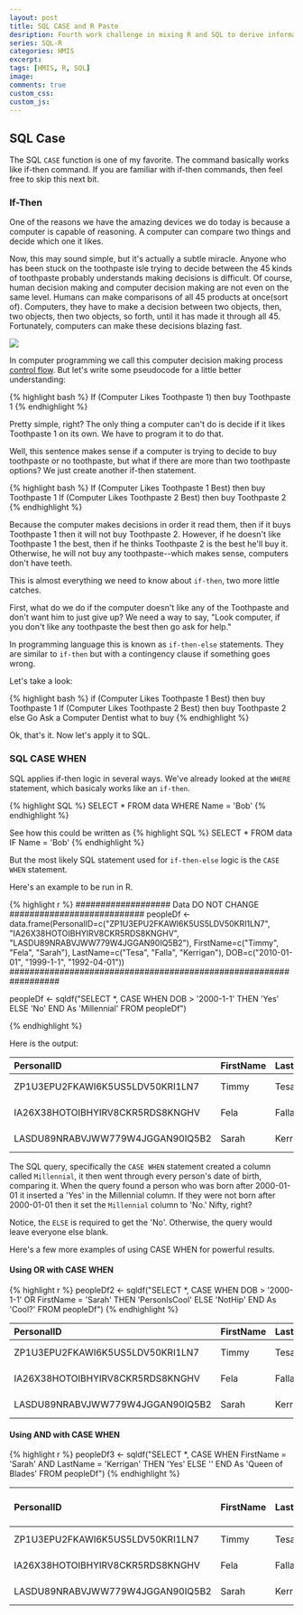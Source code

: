 ```yaml
---
layout: post
title: SQL CASE and R Paste
desription: Fourth work challenge in mixing R and SQL to derive information from HMIS data.
series: SQL-R
categories: HMIS
excerpt:
tags: [HMIS, R, SQL]
image:
comments: true
custom_css: 
custom_js: 
---
```

## SQL Case
The SQL `CASE` function is one of my favorite.  The command basically works like if-then command.  If you are familiar with if-then commands, then feel free to skip this next bit.

### If-Then
One of the reasons we have the amazing devices we do today is because a computer is capable of reasoning.  A computer can compare two things and decide which one it likes.

Now, this may sound simple, but it's actually a subtle miracle.  Anyone who has been stuck on the toothpaste isle trying to decide between the 45 kinds of toothpaste probably understands making decisions is difficult.  Of course, human decision making and computer decision making are not even on the same level.  Humans can make comparisons of all 45 products at once(sort of).  Computers, they have to make a decision between two objects, then, two objects, then two objects, so forth, until it has made it through all 45.  Fortunately, computers can make these decisions blazing fast.

![](https://ladvien.com/images/toothpaste-decision-1.png)

In computer programming we call this computer decision making process [control flow](https://en.wikipedia.org/wiki/Control_flow).  But let's write some pseudocode for a little better understanding:

{% highlight bash %}
    If (Computer Likes Toothpaste 1) then buy Toothpaste 1
{% endhighlight %}

Pretty simple, right?  The only thing a computer can't do is decide if it likes Toothpaste 1 on its own.  We have to program it to do that.  

Well, this sentence makes sense if a computer is trying to decide to buy toothpaste or no toothpaste, but what if there are more than two toothpaste options?  We just create another if-then statement.

{% highlight bash %}
    If (Computer Likes Toothpaste 1 Best) then buy Toothpaste 1
    If (Computer Likes Toothpaste 2 Best) then buy Toothpaste 2
{% endhighlight %}

Because the computer makes decisions in order it read them, then if it buys Toothpaste 1 then it will not buy Toothpaste 2.  However, if he doesn't like Toothpaste 1 the best, then if he thinks Toothpaste 2 is the best he'll buy it.  Otherwise, he will not buy any toothpaste--which makes sense, computers don't have teeth.

This is almost everything we need to know about `if-then`, two more little catches.

First, what do we do if the computer doesn't like any of the Toothpaste and don't want him to just give up?  We need a way to say, "Look computer, if you don't like any toothpaste the best then go ask for help."

In programming language this is known as `if-then-else` statements.  They are similar to `if-then` but with a contingency clause if something goes wrong.  

Let's take a look:

{% highlight bash %}
    if (Computer Likes Toothpaste 1 Best) then buy Toothpaste 1
    If (Computer Likes Toothpaste 2 Best) then buy Toothpaste 2
    else Go Ask a Computer Dentist what to buy
{% endhighlight %}

Ok, that's it.  Now let's apply it to SQL.

### SQL CASE WHEN
SQL applies if-then logic in several ways.  We've already looked at the `WHERE` statement, which basicaly works like an `if-then`.

{% highlight SQL %}
    SELECT * FROM data WHERE Name = 'Bob'
{% endhighlight %}

See how this could be written as
{% highlight SQL %}
    SELECT * FROM data IF Name = 'Bob'
{% endhighlight %}

But the most likely SQL statement used for `if-then-else` logic is the `CASE WHEN` statement.

Here's an example to be run in R.

{% highlight r %}
################### Data DO NOT CHANGE ###########################
peopleDf <- data.frame(PersonalID=c("ZP1U3EPU2FKAWI6K5US5LDV50KRI1LN7", "IA26X38HOTOIBHYIRV8CKR5RDS8KNGHV", "LASDU89NRABVJWW779W4JGGAN90IQ5B2"), 
                       FirstName=c("Timmy", "Fela", "Sarah"),
                       LastName=c("Tesa", "Falla", "Kerrigan"),
                       DOB=c("2010-01-01", "1999-1-1", "1992-04-01"))
##################################################################

peopleDf <- sqldf("SELECT *, 
                  CASE WHEN DOB > '2000-1-1' THEN 'Yes' ELSE 'No' END As 'Millennial' 
                  FROM peopleDf")

{% endhighlight %}

Here is the output:

|PersonalID                       |FirstName |LastName |DOB        |Millennial |
|:--------------------------------|:---------|:--------|:----------|:----------|
|ZP1U3EPU2FKAWI6K5US5LDV50KRI1LN7 |Timmy     |Tesa     |2010-01-01 |Yes        |
|IA26X38HOTOIBHYIRV8CKR5RDS8KNGHV |Fela      |Falla    |1999-1-1   |No         |
|LASDU89NRABVJWW779W4JGGAN90IQ5B2 |Sarah     |Kerrigan |1992-04-01 |No         |

The SQL query, specifically the `CASE WHEN` statement created a column called `Millennial`, it then went through every person's date of birth, comparing it. When the query found a person who was born after 2000-01-01 it inserted a 'Yes' in the Millennial column.  If they were not born after 2000-01-01 then it set the `Millennial` column to 'No.'  Nifty, right?

Notice, the `ELSE` is required to get the 'No'.  Otherwise, the query would leave everyone else blank.

Here's a few more examples of using CASE WHEN for powerful results.

#### Using OR with CASE WHEN
{% highlight r %}
peopleDf2 <- sqldf("SELECT *, 
                  CASE WHEN DOB > '2000-1-1' OR FirstName = 'Sarah' THEN 'PersonIsCool' ELSE 'NotHip' END As 'Cool?' 
                  FROM peopleDf")
{% endhighlight %}

|PersonalID                       |FirstName |LastName |DOB        |Cool?        |
|:--------------------------------|:---------|:--------|:----------|:------------|
|ZP1U3EPU2FKAWI6K5US5LDV50KRI1LN7 |Timmy     |Tesa     |2010-01-01 |PersonIsCool |
|IA26X38HOTOIBHYIRV8CKR5RDS8KNGHV |Fela      |Falla    |1999-1-1   |NotHip       |
|LASDU89NRABVJWW779W4JGGAN90IQ5B2 |Sarah     |Kerrigan |1992-04-01 |PersonIsCool |

#### Using AND with CASE WHEN
{% highlight r %}
peopleDf3 <- sqldf("SELECT *, 
                  CASE WHEN FirstName = 'Sarah' AND LastName = 'Kerrigan' THEN 'Yes' ELSE '' 
                  END As 'Queen of Blades' 
                  FROM peopleDf")
{% endhighlight %}

|PersonalID                       |FirstName |LastName |DOB        |Queen of Blades |
|:--------------------------------|:---------|:--------|:----------|:---------------|
|ZP1U3EPU2FKAWI6K5US5LDV50KRI1LN7 |Timmy     |Tesa     |2010-01-01 |                |
|IA26X38HOTOIBHYIRV8CKR5RDS8KNGHV |Fela      |Falla    |1999-1-1   |                |
|LASDU89NRABVJWW779W4JGGAN90IQ5B2 |Sarah     |Kerrigan |1992-04-01 |Yes             |